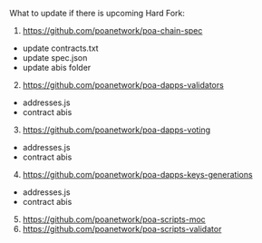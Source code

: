 What to update if there is upcoming Hard Fork:

1. https://github.com/poanetwork/poa-chain-spec
 * update contracts.txt 
 * update spec.json
 * update abis folder

2. https://github.com/poanetwork/poa-dapps-validators
 * addresses.js
 * contract abis
3. https://github.com/poanetwork/poa-dapps-voting
 * addresses.js
 * contract abis
4. https://github.com/poanetwork/poa-dapps-keys-generations
 * addresses.js
 * contract abis
5. https://github.com/poanetwork/poa-scripts-moc
6. https://github.com/poanetwork/poa-scripts-validator
